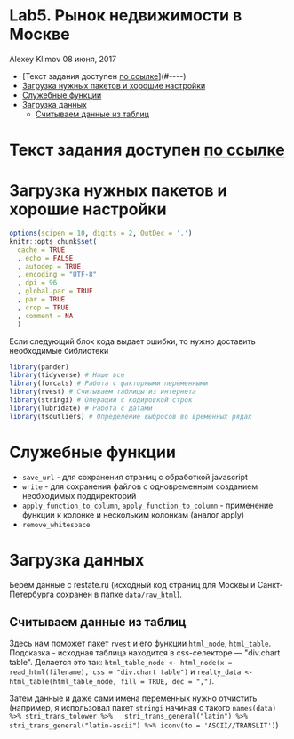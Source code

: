 Lab5. Рынок недвижимости в Москве
================
Alexey Klimov
08 июня, 2017

-   [Текст задания доступен [по ссылке](https://docs.google.com/document/d/1J6iW5QnxXUECdo7fKcBOLXqgdiRpFc_fKhKM5uAmClk)](#----)
-   [Загрузка нужных пакетов и хорошие настройки](#-----)
-   [Служебные функции](#-)
-   [Загрузка данных](#-)
    -   [Считываем данные из таблиц](#---)

Текст задания доступен [по ссылке](https://docs.google.com/document/d/1J6iW5QnxXUECdo7fKcBOLXqgdiRpFc_fKhKM5uAmClk)
===================================================================================================================

Загрузка нужных пакетов и хорошие настройки
===========================================

``` r
options(scipen = 10, digits = 2, OutDec = '.')
knitr::opts_chunk$set(
  cache = TRUE
  , echo = FALSE
  , autodep = TRUE
  , encoding = "UTF-8"
  , dpi = 96
  , global.par = TRUE
  , par = TRUE
  , crop = TRUE
  , comment = NA
  )
```

Если следующий блок кода выдает ошибки, то нужно доставить необходимые библиотеки

``` r
library(pander)
library(tidyverse) # Наше все
library(forcats) # Работа с факторными переменными
library(rvest) # Считываем таблицы из интернета
library(stringi) # Операции с кодировкой строк
library(lubridate) # Работа с датами
library(tsoutliers) # Определение выбросов во временных рядах
```

Служебные функции
=================

-   `save_url` - для сохранения страниц с обработкой javascript
-   `write` - для сохранения файлов с одновременным созданием необходимых поддиректорий
-   `apply_function_to_column`, `apply_function_to_column` - применение функции к колонке и нескольким колонкам (аналог apply)
-   `remove_whitespace`

Загрузка данных
===============

Берем данные с restate.ru (исходный код страниц для Москвы и Санкт-Петербурга сохранен в папке `data/raw_html`).

Считываем данные из таблиц
--------------------------

Здесь нам поможет пакет `rvest` и его функции `html_node`, `html_table`. Подсказка - исходная таблица находится в css-селекторе — "div.chart table". Делается это так: `html_table_node <- html_node(x = read_html(filename), css = "div.chart table")` и `realty_data <- html_table(html_table_node, fill = TRUE, dec = ",")`.

Затем данные и даже сами имена переменных нужно отчистить (например, я использовал пакет `stringi` начиная с такого `names(data) %>% stri_trans_tolower %>%   stri_trans_general("latin") %>% stri_trans_general("latin-ascii") %>% iconv(to = 'ASCII//TRANSLIT')`)
